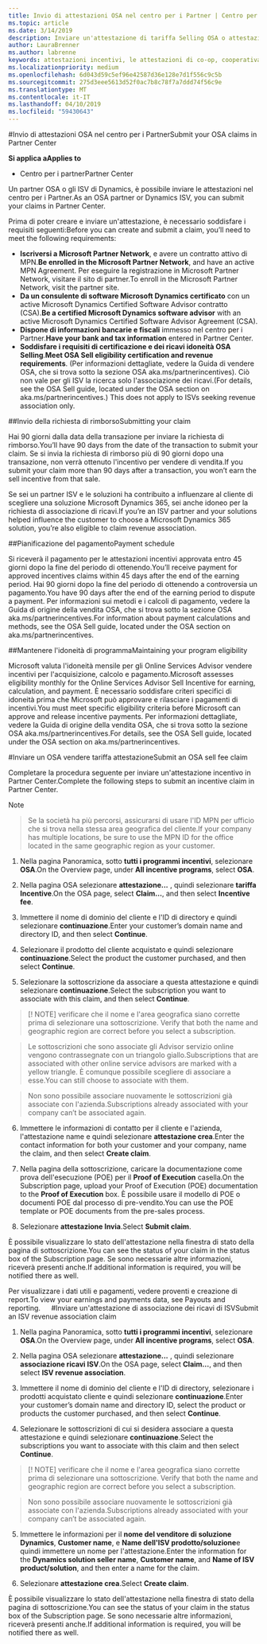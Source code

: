 ```yaml
---
title: Invio di attestazioni OSA nel centro per i Partner | Centro per i partner
ms.topic: article
ms.date: 3/14/2019
description: Inviare un'attestazione di tariffa Selling OSA o attestazione di associazione dei ricavi di ISV
author: LauraBrenner
ms.author: labrenne
keywords: attestazioni incentivi, le attestazioni di co-op, cooperativa fondi, OSA, ISV, associazione di ricavi
ms.localizationpriority: medium
ms.openlocfilehash: 6d043d59c5ef96e42587d36e128e7d1f556c9c5b
ms.sourcegitcommit: 275d3eee5613d52f0ac7b8c78f7a7ddd74f56c9e
ms.translationtype: MT
ms.contentlocale: it-IT
ms.lasthandoff: 04/10/2019
ms.locfileid: "59430643"
---
```

#<a name="submit-your-osa-claims-in-partner-center"></a><span data-ttu-id="43290-104">Invio di attestazioni OSA nel centro per i Partner</span><span class="sxs-lookup"><span data-stu-id="43290-104">Submit your OSA claims in Partner Center</span></span>

**<span data-ttu-id="43290-105">Si applica a</span><span class="sxs-lookup"><span data-stu-id="43290-105">Applies to</span></span>**

-  <span data-ttu-id="43290-106">Centro per i partner</span><span class="sxs-lookup"><span data-stu-id="43290-106">Partner Center</span></span>

<span data-ttu-id="43290-107">Un partner OSA o gli ISV di Dynamics, è possibile inviare le attestazioni nel centro per i Partner.</span><span class="sxs-lookup"><span data-stu-id="43290-107">As an OSA partner or Dynamics ISV, you can submit your claims in Partner Center.</span></span> 

<span data-ttu-id="43290-108">Prima di poter creare e inviare un'attestazione, è necessario soddisfare i requisiti seguenti:</span><span class="sxs-lookup"><span data-stu-id="43290-108">Before you can create and submit a claim, you’ll need to meet the following requirements:</span></span> 
-   <span data-ttu-id="43290-109">**Iscriversi a Microsoft Partner Network**, e avere un contratto attivo di MPN.</span><span class="sxs-lookup"><span data-stu-id="43290-109">**Be enrolled in the Microsoft Partner Network**, and have an active MPN Agreement.</span></span> <span data-ttu-id="43290-110">Per eseguire la registrazione in Microsoft Partner Network, visitare il sito di partner.</span><span class="sxs-lookup"><span data-stu-id="43290-110">To enroll in the Microsoft Partner Network, visit the partner site.</span></span> 
-   <span data-ttu-id="43290-111">**Da un consulente di software Microsoft Dynamics certificato** con un active Microsoft Dynamics Certified Software Advisor contratto (CSA).</span><span class="sxs-lookup"><span data-stu-id="43290-111">**Be a certified Microsoft Dynamics software advisor** with an active Microsoft Dynamics Certified Software Advisor Agreement (CSA).</span></span> 
-   <span data-ttu-id="43290-112">**Dispone di informazioni bancarie e fiscali** immesso nel centro per i Partner.</span><span class="sxs-lookup"><span data-stu-id="43290-112">**Have your bank and tax information** entered in Partner Center.</span></span> 
-   <span data-ttu-id="43290-113">**Soddisfare i requisiti di certificazione e dei ricavi idoneità OSA Selling**.</span><span class="sxs-lookup"><span data-stu-id="43290-113">**Meet OSA Sell eligibility certification and revenue requirements**.</span></span> <span data-ttu-id="43290-114">(Per informazioni dettagliate, vedere la Guida di vendere OSA, che si trova sotto la sezione OSA aka.ms/partnerincentives). Ciò non vale per gli ISV la ricerca solo l'associazione dei ricavi.</span><span class="sxs-lookup"><span data-stu-id="43290-114">(For details, see the OSA Sell guide, located under the OSA section on aka.ms/partnerincentives.) This does not apply to ISVs seeking revenue association only.</span></span> 

##<a name="submitting-your-claim"></a><span data-ttu-id="43290-115">Invio della richiesta di rimborso</span><span class="sxs-lookup"><span data-stu-id="43290-115">Submitting your claim</span></span>

<span data-ttu-id="43290-116">Hai 90 giorni dalla data della transazione per inviare la richiesta di rimborso.</span><span class="sxs-lookup"><span data-stu-id="43290-116">You’ll have 90 days from the date of the transaction to submit your claim.</span></span> <span data-ttu-id="43290-117">Se si invia la richiesta di rimborso più di 90 giorni dopo una transazione, non verrà ottenuto l'incentivo per vendere di vendita.</span><span class="sxs-lookup"><span data-stu-id="43290-117">If you submit your claim more than 90 days after a transaction, you won’t earn the sell incentive from that sale.</span></span> 

<span data-ttu-id="43290-118">Se sei un partner ISV e le soluzioni ha contribuito a influenzare al cliente di scegliere una soluzione Microsoft Dynamics 365, sei anche idoneo per la richiesta di associazione di ricavi.</span><span class="sxs-lookup"><span data-stu-id="43290-118">If you’re an ISV partner and your solutions helped influence the customer to choose a Microsoft Dynamics 365 solution, you’re also eligible to claim revenue association.</span></span>   

##<a name="payment-schedule"></a><span data-ttu-id="43290-119">Pianificazione del pagamento</span><span class="sxs-lookup"><span data-stu-id="43290-119">Payment schedule</span></span>

<span data-ttu-id="43290-120">Si riceverà il pagamento per le attestazioni incentivi approvata entro 45 giorni dopo la fine del periodo di ottenendo.</span><span class="sxs-lookup"><span data-stu-id="43290-120">You’ll receive payment for approved incentives claims within 45 days after the end of the earning period.</span></span> <span data-ttu-id="43290-121">Hai 90 giorni dopo la fine del periodo di ottenendo a controversia un pagamento.</span><span class="sxs-lookup"><span data-stu-id="43290-121">You have 90 days after the end of the earning period to dispute a payment.</span></span> <span data-ttu-id="43290-122">Per informazioni sui metodi e i calcoli di pagamento, vedere la Guida di origine della vendita OSA, che si trova sotto la sezione OSA aka.ms/partnerincentives.</span><span class="sxs-lookup"><span data-stu-id="43290-122">For information about payment calculations and methods, see the OSA Sell guide, located under the OSA section on aka.ms/partnerincentives.</span></span>

##<a name="maintaining-your-program-eligibility"></a><span data-ttu-id="43290-123">Mantenere l'idoneità di programma</span><span class="sxs-lookup"><span data-stu-id="43290-123">Maintaining your program eligibility</span></span>

<span data-ttu-id="43290-124">Microsoft valuta l'idoneità mensile per gli Online Services Advisor vendere incentivi per l'acquisizione, calcolo e pagamento.</span><span class="sxs-lookup"><span data-stu-id="43290-124">Microsoft assesses eligibility monthly for the Online Services Advisor Sell Incentive for earning, calculation, and payment.</span></span> <span data-ttu-id="43290-125">È necessario soddisfare criteri specifici di idoneità prima che Microsoft può approvare e rilasciare i pagamenti di incentivi.</span><span class="sxs-lookup"><span data-stu-id="43290-125">You must meet specific eligibility criteria before Microsoft can approve and release incentive payments.</span></span> <span data-ttu-id="43290-126">Per informazioni dettagliate, vedere la Guida di origine della vendita OSA, che si trova sotto la sezione OSA aka.ms/partnerincentives.</span><span class="sxs-lookup"><span data-stu-id="43290-126">For details, see the OSA Sell guide, located under the OSA section on aka.ms/partnerincentives.</span></span>

#<a name="submit-an-osa-sell-fee-claim"></a><span data-ttu-id="43290-127">Inviare un OSA vendere tariffa attestazione</span><span class="sxs-lookup"><span data-stu-id="43290-127">Submit an OSA sell fee claim</span></span>

<span data-ttu-id="43290-128">Completare la procedura seguente per inviare un'attestazione incentivo in Partner Center.</span><span class="sxs-lookup"><span data-stu-id="43290-128">Complete the following steps to submit an incentive claim in Partner Center.</span></span>  

>[!NOTE]

><span data-ttu-id="43290-129">Se la società ha più percorsi, assicurarsi di usare l'ID MPN per ufficio che si trova nella stessa area geografica del cliente.</span><span class="sxs-lookup"><span data-stu-id="43290-129">If your company has multiple locations, be sure to use the MPN ID for the office located in the same geographic region as your customer.</span></span> 

1.  <span data-ttu-id="43290-130">Nella pagina Panoramica, sotto **tutti i programmi incentivi**, selezionare **OSA**.</span><span class="sxs-lookup"><span data-stu-id="43290-130">On the Overview page, under **All incentive programs**, select **OSA**.</span></span>

2.  <span data-ttu-id="43290-131">Nella pagina OSA selezionare **attestazione...** , quindi selezionare **tariffa Incentive**.</span><span class="sxs-lookup"><span data-stu-id="43290-131">On the OSA page, select **Claim…**, and then select **Incentive fee**.</span></span>

3.  <span data-ttu-id="43290-132">Immettere il nome di dominio del cliente e l'ID di directory e quindi selezionare **continuazione**.</span><span class="sxs-lookup"><span data-stu-id="43290-132">Enter your customer’s domain name and directory ID, and then select **Continue**.</span></span> 

4.  <span data-ttu-id="43290-133">Selezionare il prodotto del cliente acquistato e quindi selezionare **continuazione**.</span><span class="sxs-lookup"><span data-stu-id="43290-133">Select the product the customer purchased, and then select **Continue**.</span></span> 

5.  <span data-ttu-id="43290-134">Selezionare la sottoscrizione da associare a questa attestazione e quindi selezionare **continuazione**.</span><span class="sxs-lookup"><span data-stu-id="43290-134">Select the subscription you want to associate with this claim, and then select **Continue**.</span></span>

>[! NOTE]<span data-ttu-id="43290-135"> verificare che il nome e l'area geografica siano corrette prima di selezionare una sottoscrizione.</span><span class="sxs-lookup"><span data-stu-id="43290-135"> Verify that both the name and geographic region are correct before you select a subscription.</span></span> 

><span data-ttu-id="43290-136">Le sottoscrizioni che sono associate gli Advisor servizio online vengono contrassegnate con un triangolo giallo.</span><span class="sxs-lookup"><span data-stu-id="43290-136">Subscriptions that are associated with other online service advisors are marked with a yellow triangle.</span></span> <span data-ttu-id="43290-137">È comunque possibile scegliere di associare a esse.</span><span class="sxs-lookup"><span data-stu-id="43290-137">You can still choose to associate with them.</span></span> 

><span data-ttu-id="43290-138">Non sono possibile associare nuovamente le sottoscrizioni già associate con l'azienda.</span><span class="sxs-lookup"><span data-stu-id="43290-138">Subscriptions already associated with your company can’t be associated again.</span></span>  

6.  <span data-ttu-id="43290-139">Immettere le informazioni di contatto per il cliente e l'azienda, l'attestazione name e quindi selezionare **attestazione crea**.</span><span class="sxs-lookup"><span data-stu-id="43290-139">Enter the contact information for both your customer and your company, name the claim, and then select **Create claim**.</span></span> 

7.  <span data-ttu-id="43290-140">Nella pagina della sottoscrizione, caricare la documentazione come prova dell'esecuzione (POE) per il **Proof of Execution** casella.</span><span class="sxs-lookup"><span data-stu-id="43290-140">On the Subscription page, upload your Proof of Execution (POE) documentation to the **Proof of Execution** box.</span></span> <span data-ttu-id="43290-141">È possibile usare il modello di POE o documenti POE dal processo di pre-vendito.</span><span class="sxs-lookup"><span data-stu-id="43290-141">You can use the POE template or POE documents from the pre-sales process.</span></span> 

8.  <span data-ttu-id="43290-142">Selezionare **attestazione Invia**.</span><span class="sxs-lookup"><span data-stu-id="43290-142">Select **Submit claim**.</span></span>    

<span data-ttu-id="43290-143">È possibile visualizzare lo stato dell'attestazione nella finestra di stato della pagina di sottoscrizione.</span><span class="sxs-lookup"><span data-stu-id="43290-143">You can see the status of your claim in the status box of the Subscription page.</span></span> <span data-ttu-id="43290-144">Se sono necessarie altre informazioni, riceverà presenti anche.</span><span class="sxs-lookup"><span data-stu-id="43290-144">If additional information is required, you will be notified there as well.</span></span>

<span data-ttu-id="43290-145">Per visualizzare i dati utili e pagamenti, vedere proventi e creazione di report.</span><span class="sxs-lookup"><span data-stu-id="43290-145">To view your earnings and payments data, see Payouts and reporting.</span></span> 
 
#<a name="submit-an-isv-revenue-association-claim"></a><span data-ttu-id="43290-146">Inviare un'attestazione di associazione dei ricavi di ISV</span><span class="sxs-lookup"><span data-stu-id="43290-146">Submit an ISV revenue association claim</span></span>

1.  <span data-ttu-id="43290-147">Nella pagina Panoramica, sotto **tutti i programmi incentivi**, selezionare **OSA**.</span><span class="sxs-lookup"><span data-stu-id="43290-147">On the Overview page, under **All incentive programs**, select **OSA**.</span></span>

2.  <span data-ttu-id="43290-148">Nella pagina OSA selezionare **attestazione...** , quindi selezionare **associazione ricavi ISV**.</span><span class="sxs-lookup"><span data-stu-id="43290-148">On the OSA page, select **Claim…**, and then select **ISV revenue association**.</span></span>

3.  <span data-ttu-id="43290-149">Immettere il nome di dominio del cliente e l'ID di directory, selezionare i prodotti acquistato cliente e quindi selezionare **continuazione**.</span><span class="sxs-lookup"><span data-stu-id="43290-149">Enter your customer’s domain name and directory ID, select the product or products the customer purchased, and then select **Continue**.</span></span> 

4.  <span data-ttu-id="43290-150">Selezionare le sottoscrizioni di cui si desidera associare a questa attestazione e quindi selezionare **continuazione**.</span><span class="sxs-lookup"><span data-stu-id="43290-150">Select the subscriptions you want to associate with this claim and then select **Continue**.</span></span>

>[! NOTE]<span data-ttu-id="43290-151"> verificare che il nome e l'area geografica siano corrette prima di selezionare una sottoscrizione.</span><span class="sxs-lookup"><span data-stu-id="43290-151"> Verify that both the name and geographic region are correct before you select a subscription.</span></span> 

><span data-ttu-id="43290-152">Non sono possibile associare nuovamente le sottoscrizioni già associate con l'azienda.</span><span class="sxs-lookup"><span data-stu-id="43290-152">Subscriptions already associated with your company can’t be associated again.</span></span>  

5.  <span data-ttu-id="43290-153">Immettere le informazioni per il **nome del venditore di soluzione Dynamics**, **Customer name**, e **Name dell'ISV prodotto/soluzione**e quindi immettere un nome per l'attestazione.</span><span class="sxs-lookup"><span data-stu-id="43290-153">Enter the information for the **Dynamics solution seller name**, **Customer name**, and **Name of ISV product/solution**, and then enter a name for the claim.</span></span> 

6.  <span data-ttu-id="43290-154">Selezionare **attestazione crea**.</span><span class="sxs-lookup"><span data-stu-id="43290-154">Select **Create claim**.</span></span> 

<span data-ttu-id="43290-155">È possibile visualizzare lo stato dell'attestazione nella finestra di stato della pagina di sottoscrizione.</span><span class="sxs-lookup"><span data-stu-id="43290-155">You can see the status of your claim in the status box of the Subscription page.</span></span> <span data-ttu-id="43290-156">Se sono necessarie altre informazioni, riceverà presenti anche.</span><span class="sxs-lookup"><span data-stu-id="43290-156">If additional information is required, you will be notified there as well.</span></span>
